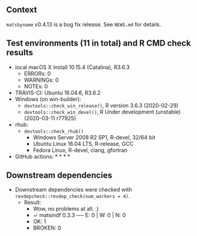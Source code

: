 ## Context
`matsbyname` v0.4.13 is a bug fix release.
See `NEWS.md` for details. 

## Test environments (11 in total) and R CMD check results
* local macOS X install 10.15.4 (Catalina), R3.6.3
    * ERRORs: 0
    * WARNINGs: 0
    * NOTEs: 0
* TRAVIS-CI: Ubuntu 16.04.6, R3.6.2
* Windows (on win-builder):
    * `devtools::check_win_release()`, R version 3.6.3 (2020-02-29)
    * `devtools::check_win_devel()`, R Under development (unstable) (2020-03-11 r77925)
* rhub:
    * `devtools::check_rhub()`
        * Windows Server 2008 R2 SP1, R-devel, 32/64 bit
        * Ubuntu Linux 16.04 LTS, R-release, GCC
        * Fedora Linux, R-devel, clang, gfortran
* GitHub actions:
    * 
    * 
    * 
    * 

## Downstream dependencies
* Downstream dependencies were checked with `revdepcheck::revdep_check(num_workers = 4)`. 
    * Result: 
        * Wow, no problems at all. :)
        * ✓ matsindf 0.3.3 ── E: 0     | W: 0     | N: 0
        * OK: 1
        * BROKEN: 0
